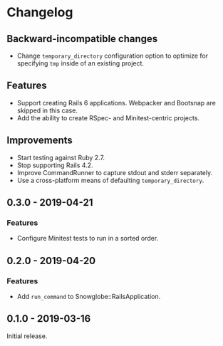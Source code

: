 # Changelog

## Backward-incompatible changes

* Change `temporary_directory` configuration option to optimize for specifying
  `tmp` inside of an existing project.

## Features

* Support creating Rails 6 applications. Webpacker and Bootsnap are skipped in
  this case.
* Add the ability to create RSpec- and Minitest-centric projects.

## Improvements

* Start testing against Ruby 2.7.
* Stop supporting Rails 4.2.
* Improve CommandRunner to capture stdout and stderr separately.
* Use a cross-platform means of defaulting `temporary_directory`.

## 0.3.0 - 2019-04-21

### Features

* Configure Minitest tests to run in a sorted order.

## 0.2.0 - 2019-04-20

### Features

* Add `run_command` to Snowglobe::RailsApplication.

## 0.1.0 - 2019-03-16

Initial release.
